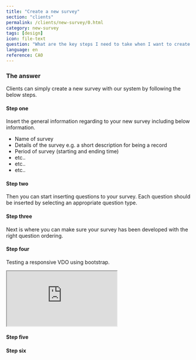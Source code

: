 ```yaml
---
title: "Create a new survey"
section: "clients"
permalink: /clients/new-survey/0.html
category: new-survey
tags: [design]
icon: file-text
question: "What are the key steps I need to take when I want to create a new survey?"
language: en
reference: CA0
---
```


### The answer

Clients can simply create a new survey with our system by following the below steps.

#### Step one

Insert the general information regarding to your new survey including below information.

- Name of survey
- Details of the survey e.g. a short description for being a record
- Period of survey (starting and ending time)
- etc..
- etc..
- etc..



#### Step two

Then you can start inserting questions to your survey. Each question should be inserted by selecting an appropriate question type.

#### Step three

Next is where you can make sure your survey has been developed with the right question ordering.

#### Step four

Testing a responsive VDO using bootstrap.

<div class="embed-responsive embed-responsive-16by9">
  <iframe class="embed-responsive-item" src="https://www.youtube.com/embed/HYoqN0jkYLE"></iframe>
</div>


#### Step five



#### Step six
